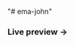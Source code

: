 "# ema-john" 
<h3>Live preview -> </h3> <a href="https://ema-jhon-shopping-with-react.netlify.app/"></a>
